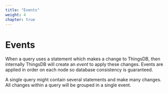 ```yaml
---
title: "Events"
weight: 4
chapter: true
---
```


# Events

When a query uses a statement which makes a change to ThingsDB, then internally ThingsDB will create an *event* to apply these changes.
Events are applied in order on each node so database consistency is guaranteed.

A single query might contain several statements and make many changes. All changes within a query will be grouped in a single event.